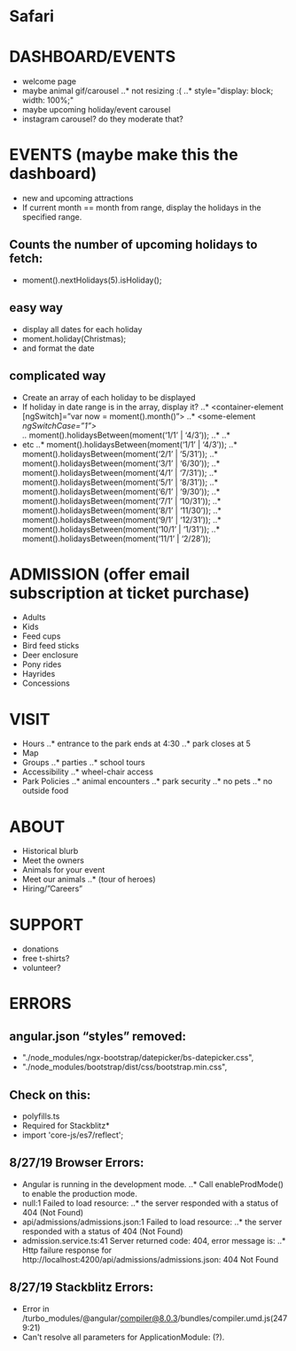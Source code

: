 # Safari
# DASHBOARD/EVENTS
*   welcome page
*   maybe animal gif/carousel
..* not resizing :(
..* style="display: block; width: 100%;"
*   maybe upcoming holiday/event carousel
*   instagram carousel? do they moderate that?
# EVENTS (maybe make this the dashboard)
*   new and upcoming attractions
*   If current month == month from range, display the holidays in the specified range.
## Counts the number of upcoming holidays to fetch:
*   moment().nextHolidays(5).isHoliday();
## easy way
*   display all dates for each holiday
*   moment.holiday(Christmas);
*   and format the date
## complicated way
*   Create an array of each holiday to be displayed
*   If holiday in date range is in the array, display it?
..*   <container-element [ngSwitch]=”var now = moment().month()”>
..*   <some-element *ngSwitchCase=”1”>  
..*   moment().holidaysBetween(moment(‘1/1’ | ‘4/3’));
..*   </some-element>
..*   </container-element>
*   etc
..*   moment().holidaysBetween(moment(‘1/1’ | ‘4/3’));
..*   moment().holidaysBetween(moment(‘2/1’ | ‘5/31’));
..*   moment().holidaysBetween(moment(‘3/1’ | ‘6/30’));
..*   moment().holidaysBetween(moment(‘4/1’ | ‘7/31’));
..*   moment().holidaysBetween(moment(‘5/1’ | ‘8/31’));
..*   moment().holidaysBetween(moment(‘6/1’ | ‘9/30’));
..*   moment().holidaysBetween(moment(‘7/1’ | ‘10/31’));
..*   moment().holidaysBetween(moment(‘8/1’ | ‘11/30’));
..*   moment().holidaysBetween(moment(‘9/1’ | ‘12/31’));
..*   moment().holidaysBetween(moment(‘10/1’ | ‘1/31’));
..*   moment().holidaysBetween(moment(‘11/1’ | ‘2/28’));
# ADMISSION (offer email subscription at ticket purchase)
*   Adults
*   Kids
*   Feed cups
*   Bird feed sticks
*   Deer enclosure
*   Pony rides
*  Hayrides
*   Concessions
# VISIT
*   Hours
..*   entrance to the park ends at 4:30
..*   park closes at 5
*   Map
*   Groups
..*   parties
..*   school tours
*   Accessibility
..*   wheel-chair access
*   Park Policies
..*   animal encounters
..*   park security
..*   no pets
..*   no outside food
# ABOUT
*   Historical blurb
*   Meet the owners
*   Animals for your event
*   Meet our animals 
..*   (tour of heroes)
*   Hiring/”Careers”
# SUPPORT
*   donations
*   free t-shirts?
*   volunteer?
# ERRORS
## angular.json “styles” removed:
*   "./node_modules/ngx-bootstrap/datepicker/bs-datepicker.css",
*   "./node_modules/bootstrap/dist/css/bootstrap.min.css",
## Check on this:
*   polyfills.ts
*   Required for Stackblitz*   
*   import 'core-js/es7/reflect';
## 8/27/19 Browser Errors:
*   Angular is running in the development mode. 
..*   Call enableProdMode() to enable the production mode.
*   null:1 Failed to load resource: 
..*   the server responded with a status of 404 (Not Found)
*   api/admissions/admissions.json:1 Failed to load resource: 
..*   the server responded with a status of 404 (Not Found)
*   admission.service.ts:41 Server returned code: 404, error message is:
..*   Http failure response for http://localhost:4200/api/admissions/admissions.json: 404 Not Found
## 8/27/19 Stackblitz Errors:
*   Error in /turbo_modules/@angular/compiler@8.0.3/bundles/compiler.umd.js(2479:21)
*   Can't resolve all parameters for ApplicationModule: (?).

